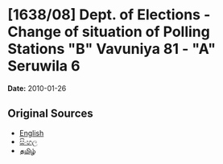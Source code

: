 # [1638/08] Dept. of Elections - Change of situation of Polling Stations "B" Vavuniya 81 - "A" Seruwila 6

**Date:** 2010-01-26

## Original Sources

- [English](https://documents.gov.lk/view/extra-gazettes/2010/1/1638-08_E.pdf)
- [සිංහල](https://documents.gov.lk/view/extra-gazettes/2010/1/1638-08_S.pdf)
- [தமிழ்](https://documents.gov.lk/view/extra-gazettes/2010/1/1638-08_T.pdf)
